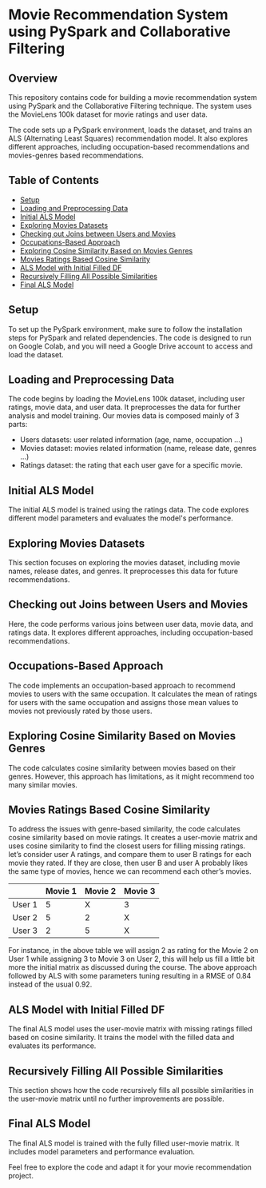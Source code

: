 # Movie Recommendation System using PySpark and Collaborative Filtering

## Overview

This repository contains code for building a movie recommendation system using PySpark and the Collaborative Filtering technique. The system uses the MovieLens 100k dataset for movie ratings and user data.

The code sets up a PySpark environment, loads the dataset, and trains an ALS (Alternating Least Squares) recommendation model. It also explores different approaches, including occupation-based recommendations and movies-genres based recommendations.

## Table of Contents

- [Setup](#setup)
- [Loading and Preprocessing Data](#loading-and-preprocessing-data)
- [Initial ALS Model](#initial-als-model)
- [Exploring Movies Datasets](#exploring-movies-datasets)
- [Checking out Joins between Users and Movies](#checking-out-joins-between-users-and-movies)
- [Occupations-Based Approach](#occupations-based-approach)
- [Exploring Cosine Similarity Based on Movies Genres](#exploring-cosine-similarity-based-on-movies-genres)
- [Movies Ratings Based Cosine Similarity](#movies-ratings-based-cosine-similarity)
- [ALS Model with Initial Filled DF](#als-model-with-initial-filled-df)
- [Recursively Filling All Possible Similarities](#recursively-filling-all-possible-similarities)
- [Final ALS Model](#final-als-model)

## Setup

To set up the PySpark environment, make sure to follow the installation steps for PySpark and related dependencies. The code is designed to run on Google Colab, and you will need a Google Drive account to access and load the dataset.

## Loading and Preprocessing Data

The code begins by loading the MovieLens 100k dataset, including user ratings, movie data, and user data. It preprocesses the data for further analysis and model training.
Our movies data is composed mainly of 3 parts:

- Users datasets: user related information (age, name, occupation …)
- Movies dataset: movies related information (name, release date, genres …)
- Ratings dataset: the rating that each user gave for a specific movie.


## Initial ALS Model

The initial ALS model is trained using the ratings data. The code explores different model parameters and evaluates the model's performance.

## Exploring Movies Datasets

This section focuses on exploring the movies dataset, including movie names, release dates, and genres. It preprocesses this data for future recommendations.

## Checking out Joins between Users and Movies

Here, the code performs various joins between user data, movie data, and ratings data. It explores different approaches, including occupation-based recommendations.

## Occupations-Based Approach

The code implements an occupation-based approach to recommend movies to users with the same occupation. It calculates the mean of ratings for users with the same occupation and assigns those mean values to movies not previously rated by those users.

## Exploring Cosine Similarity Based on Movies Genres

The code calculates cosine similarity between movies based on their genres. However, this approach has limitations, as it might recommend too many similar movies.

## Movies Ratings Based Cosine Similarity

To address the issues with genre-based similarity, the code calculates cosine similarity based on movie ratings. It creates a user-movie matrix and uses cosine similarity to find the closest users for filling missing ratings.
let’s consider user A 
ratings, and compare them to user B ratings for each movie they rated. If they are close, then user B and 
user A probably likes the same type of movies, hence we can recommend each other’s movies.

|       | Movie 1 | Movie 2 | Movie 3 |
|-------|---------|---------|---------|
| User 1|   5     |    X    |   3     |
| User 2|   5     |    2    |    X    |
| User 3|   2     |    5    |    X    |

For instance, in the above table we will assign 2 as rating for the Movie 2 on User 1 while assigning 3 to 
Movie 3 on User 2, this will help us fill a little bit more the initial matrix as discussed during the course.
The above approach followed by ALS with some parameters tuning resulting in a RMSE of 0.84 instead of 
the usual 0.92.

## ALS Model with Initial Filled DF

The final ALS model uses the user-movie matrix with missing ratings filled based on cosine similarity. It trains the model with the filled data and evaluates its performance.

## Recursively Filling All Possible Similarities

This section shows how the code recursively fills all possible similarities in the user-movie matrix until no further improvements are possible.

## Final ALS Model

The final ALS model is trained with the fully filled user-movie matrix. It includes model parameters and performance evaluation.

Feel free to explore the code and adapt it for your movie recommendation project.

